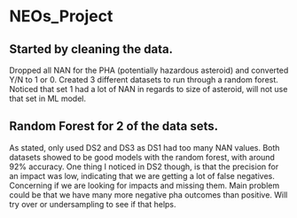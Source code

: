 # NEOs_Project

## Started by cleaning the data.

Dropped all NAN for the PHA (potentially hazardous asteroid) and converted Y/N to 1 or 0.
Created 3 different datasets to run through a random forest.  Noticed that set 1 had a lot of NAN in regards to size of asteroid, will not use that set in ML model.

## Random Forest for 2 of the data sets.

As stated, only used DS2 and DS3 as DS1 had too many NAN values.  Both datasets showed to be good models with the random forest, with around 92% accuracy.  One thing I noticed in DS2 though, is that the precision for an impact was low, indicating that we are getting a lot of false negatives.  Concerning if we are looking for impacts and missing them.  Main problem could be that we have many more negative pha outcomes than positive.  Will try over or undersampling to see if that helps.  
